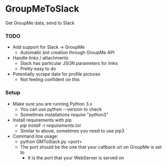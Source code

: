 # GroupMeToSlack
Get GroupMe data, send to Slack


### TODO

* Add support for Slack -> GroupMe
  * Automatic bot creation through GroupMe API
* Handle links / attachments
  * Slack has particular JSON parameters for links
  * Pretty easy to do
* Potentially scrape data for profile pictures
  * Not feeling confident on this
  
  
  
### Setup

* Make sure you are running Python 3.x
  * You can use python --version to check
  * Sometimes installations require "python3"
* Install requirements with pip
  * *pip install -r requirements.txt*
  * Similar to above, sometimes you need to use pip3
* Command line usage:
  * python GMToSlack.py \<port\>
  * The port should be the one that your callback url on GroupMe is set to
    * It is the port that your WebServer is served on
